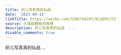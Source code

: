 ```yaml
---
title: 织儿写真真的仙品
date: '2023-09-15'
linkTitle: https://weibo.com/5286768287/NjqEM1JTZ
source: 久保田鲤鱼的微博
description: 织儿写真真的仙品  ...
disable_comments: true
---
```

织儿写真真的仙品  ...